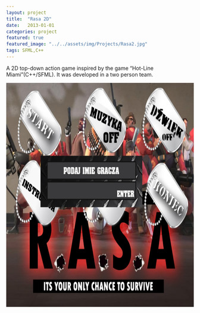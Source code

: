 ```yaml
---
layout: project
title:  "Rasa 2D"
date:   2013-01-01 
categories: project
featured: true
featured_image: "../../assets/img/Projects/Rasa2.jpg"
tags: SFML,C++
---
```



A 2D top-down action game inspired by the game “Hot-Line Miami”(C++/SFML). It was developed in a two person team.

<img src="/assets/img/Projects/Rasa1.jpg" height="600" width="600">